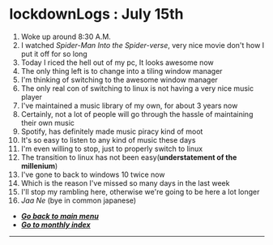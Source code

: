 # lockdownLogs : July 15th 

1. Woke up around 8:30 A.M.
2. I watched *Spider-Man Into the Spider-verse*, very nice movie don't how I put it off for so long
3. Today I riced the hell out of my pc, It looks awesome now
4. The only thing left is to change into a tiling window manager
5. I'm thinking of switching to the awesome window manager
6. The only real con of switching to linux is not having a very nice music player
7. I've maintained a music library of my own, for about 3 years now 
8. Certainly, not a lot of people will go through the hassle of maintaining their own music 
9. Spotify, has definitely made music piracy kind of moot
10. It's so easy to listen to any kind of music these days 
11. I'm even willing to stop, just to properly switch to linux
12. The transition to linux has not been easy(**understatement of the millenium**)
13. I've gone to back to windows 10 twice now
14. Which is the reason I've missed so many days in the last week
15. I'll stop my rambling here, otherwise we're going to be here a lot longer
16. _Jaa Ne_ (bye in common japanese)

- [**_Go back to main menu_**](../README.md)
- [**_Go to monthly index_**](index.md)

---
